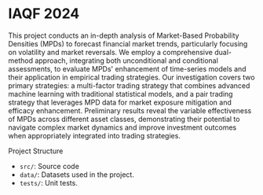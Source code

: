 # IAQF 2024 

This project conducts an in-depth analysis of Market-Based Probability Densities (MPDs) to
forecast financial market trends, particularly focusing on volatility and market reversals. We
employ a comprehensive dual-method approach, integrating both unconditional and
conditional assessments, to evaluate MPDs' enhancement of time-series models and their
application in empirical trading strategies. Our investigation covers two primary strategies: a
multi-factor trading strategy that combines advanced machine learning with traditional
statistical models, and a pair trading strategy that leverages MPD data for market exposure
mitigation and efficacy enhancement. Preliminary results reveal the variable effectiveness of
MPDs across different asset classes, demonstrating their potential to navigate complex market
dynamics and improve investment outcomes when appropriately integrated into trading
strategies.

Project Structure
- `src/`: Source code 
- `data/`: Datasets used in the project.
- `tests/`: Unit tests.
